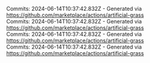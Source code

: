 Commits: 2024-06-14T10:37:42.832Z - Generated via https://github.com/marketplace/actions/artificial-grass
<br>
Commits: 2024-06-14T10:37:42.832Z - Generated via https://github.com/marketplace/actions/artificial-grass
<br>
Commits: 2024-06-14T10:37:42.832Z - Generated via https://github.com/marketplace/actions/artificial-grass
<br>
Commits: 2024-06-14T10:37:42.832Z - Generated via https://github.com/marketplace/actions/artificial-grass
<br>
